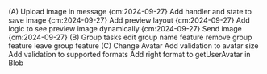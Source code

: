 (A) Upload image in message {cm:2024-09-27}
  Add handler and state to save image {cm:2024-09-27}
  Add preview layout {cm:2024-09-27}
  Add logic to see preview image dynamically {cm:2024-09-27}
  Send image {cm:2024-09-27}
(B) Group tasks
  edit group name feature
  remove group feature
  leave group feature
(C) Change Avatar
  Add validation to avatar size
  Add validation to supported formats
  Add right format to getUserAvatar in Blob
